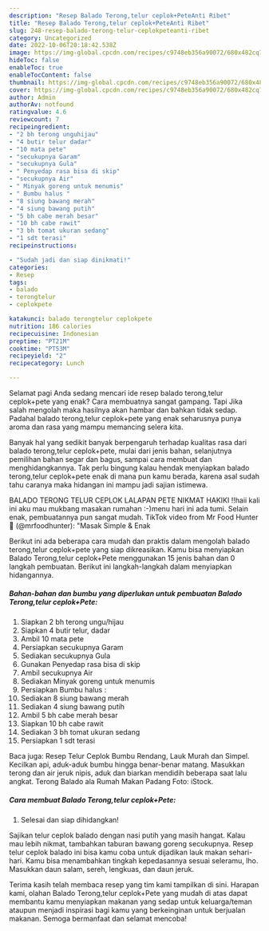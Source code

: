```yaml
---
description: "Resep Balado Terong,telur ceplok+PeteAnti Ribet"
title: "Resep Balado Terong,telur ceplok+PeteAnti Ribet"
slug: 248-resep-balado-terong-telur-ceplokpeteanti-ribet
category: Uncategorized
date: 2022-10-06T20:18:42.538Z
image: https://img-global.cpcdn.com/recipes/c9748eb356a90072/680x482cq70/balado-terongtelur-ceplokpete-foto-resep-utama.jpg
hideToc: false
enableToc: true
enableTocContent: false
thumbnail: https://img-global.cpcdn.com/recipes/c9748eb356a90072/680x482cq70/balado-terongtelur-ceplokpete-foto-resep-utama.jpg
cover: https://img-global.cpcdn.com/recipes/c9748eb356a90072/680x482cq70/balado-terongtelur-ceplokpete-foto-resep-utama.jpg
author: Admin
authorAv: notfound
ratingvalue: 4.6
reviewcount: 7
recipeingredient:
- "2 bh terong unguhijau"
- "4 butir telur dadar"
- "10 mata pete"
- "secukupnya Garam"
- "secukupnya Gula"
- " Penyedap rasa bisa di skip"
- "secukupnya Air"
- " Minyak goreng untuk menumis"
- " Bumbu halus "
- "8 siung bawang merah"
- "4 siung bawang putih"
- "5 bh cabe merah besar"
- "10 bh cabe rawit"
- "3 bh tomat ukuran sedang"
- "1 sdt terasi"
recipeinstructions:

- "Sudah jadi dan siap dinikmati!"
categories:
- Resep
tags:
- balado
- terongtelur
- ceplokpete

katakunci: balado terongtelur ceplokpete 
nutrition: 186 calories
recipecuisine: Indonesian
preptime: "PT21M"
cooktime: "PT53M"
recipeyield: "2"
recipecategory: Lunch

---
```



Selamat pagi Anda sedang mencari ide resep balado terong,telur ceplok+pete yang enak? Cara membuatnya sangat gampang. Tapi Jika salah mengolah maka hasilnya akan hambar dan bahkan tidak sedap. Padahal balado terong,telur ceplok+pete yang enak seharusnya punya aroma dan rasa yang mampu memancing selera kita.


Banyak hal yang sedikit banyak berpengaruh terhadap kualitas rasa dari balado terong,telur ceplok+pete, mulai dari jenis bahan, selanjutnya pemilihan bahan segar dan bagus, sampai cara membuat dan menghidangkannya. Tak perlu bingung kalau hendak menyiapkan balado terong,telur ceplok+pete enak di mana pun kamu berada, karena asal sudah tahu caranya maka hidangan ini mampu jadi sajian istimewa.

BALADO TERONG TELUR CEPLOK LALAPAN PETE NIKMAT HAKIKI !!haii kali ini aku mau mukbang masakan rumahan :-)menu hari ini ada tumi. Selain enak, pembuatannya pun sangat mudah. TikTok video from Mr Food Hunter 🍳 (@mrfoodhunter): &#34;Masak Simple &amp; Enak


Berikut ini ada beberapa cara mudah dan praktis dalam mengolah balado terong,telur ceplok+pete yang siap dikreasikan. Kamu bisa menyiapkan Balado Terong,telur ceplok+Pete menggunakan 15 jenis bahan dan 0 langkah pembuatan. Berikut ini langkah-langkah dalam menyiapkan hidangannya.

<!--inarticleads1-->

##### Bahan-bahan dan bumbu yang diperlukan untuk pembuatan Balado Terong,telur ceplok+Pete:

1. Siapkan 2 bh terong ungu/hijau
1. Siapkan 4 butir telur, dadar
1. Ambil 10 mata pete
1. Persiapkan secukupnya Garam
1. Sediakan secukupnya Gula
1. Gunakan  Penyedap rasa bisa di skip
1. Ambil secukupnya Air
1. Sediakan  Minyak goreng untuk menumis
1. Persiapkan  Bumbu halus :
1. Sediakan 8 siung bawang merah
1. Sediakan 4 siung bawang putih
1. Ambil 5 bh cabe merah besar
1. Siapkan 10 bh cabe rawit
1. Sediakan 3 bh tomat ukuran sedang
1. Persiapkan 1 sdt terasi


Baca juga: Resep Telur Ceplok Bumbu Rendang, Lauk Murah dan Simpel. Kecilkan api, aduk-aduk bumbu hingga benar-benar matang. Masukkan terong dan air jeruk nipis, aduk dan biarkan mendidih beberapa saat lalu angkat. Terong Balado ala Rumah Makan Padang Foto: iStock. 

<!--inarticleads2-->

##### Cara membuat Balado Terong,telur ceplok+Pete:


1. Selesai dan siap dihidangkan!

Sajikan telur ceplok balado dengan nasi putih yang masih hangat. Kalau mau lebih nikmat, tambahkan taburan bawang goreng secukupnya. Resep telur ceplok balado ini bisa kamu coba untuk dijadikan lauk makan sehari-hari. Kamu bisa menambahkan tingkah kepedasannya sesuai seleramu, lho. Masukkan daun salam, sereh, lengkuas, dan daun jeruk. 

Terima kasih telah membaca resep yang tim kami tampilkan di sini. Harapan kami, olahan Balado Terong,telur ceplok+Pete yang mudah di atas dapat membantu kamu menyiapkan makanan yang sedap untuk keluarga/teman ataupun menjadi inspirasi bagi kamu yang berkeinginan untuk berjualan makanan. Semoga bermanfaat dan selamat mencoba!
